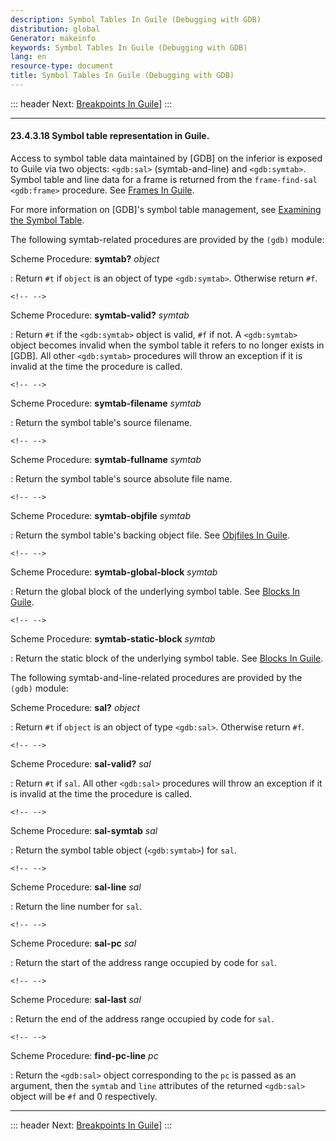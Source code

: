 ```yaml
---
description: Symbol Tables In Guile (Debugging with GDB)
distribution: global
Generator: makeinfo
keywords: Symbol Tables In Guile (Debugging with GDB)
lang: en
resource-type: document
title: Symbol Tables In Guile (Debugging with GDB)
---
```

::: header
Next: [Breakpoints In Guile](Breakpoints-In-Guile.html#Breakpoints-In-Guile)]
:::

---

#### 23.4.3.18 Symbol table representation in Guile.

Access to symbol table data maintained by [GDB] on the inferior is exposed to Guile via two objects: `<gdb:sal>` (symtab-and-line) and `<gdb:symtab>`. Symbol table and line data for a frame is returned from the `frame-find-sal` `<gdb:frame>` procedure. See [Frames In Guile](Frames-In-Guile.html#Frames-In-Guile).

For more information on [GDB]'s symbol table management, see [Examining the Symbol Table](Symbols.html#Symbols).

The following symtab-related procedures are provided by the `(gdb)` module:

Scheme Procedure: **symtab?** *object*

:   Return `#t` if `object` is an object of type `<gdb:symtab>`. Otherwise return `#f`.

```
<!-- -->
```

Scheme Procedure: **symtab-valid?** *symtab*

:   Return `#t` if the `<gdb:symtab>` object is valid, `#f` if not. A `<gdb:symtab>` object becomes invalid when the symbol table it refers to no longer exists in [GDB]. All other `<gdb:symtab>` procedures will throw an exception if it is invalid at the time the procedure is called.

```
<!-- -->
```

Scheme Procedure: **symtab-filename** *symtab*

:   Return the symbol table's source filename.

```
<!-- -->
```

Scheme Procedure: **symtab-fullname** *symtab*

:   Return the symbol table's source absolute file name.

```
<!-- -->
```

Scheme Procedure: **symtab-objfile** *symtab*

:   Return the symbol table's backing object file. See [Objfiles In Guile](Objfiles-In-Guile.html#Objfiles-In-Guile).

```
<!-- -->
```

Scheme Procedure: **symtab-global-block** *symtab*

:   Return the global block of the underlying symbol table. See [Blocks In Guile](Blocks-In-Guile.html#Blocks-In-Guile).

```
<!-- -->
```

Scheme Procedure: **symtab-static-block** *symtab*

:   Return the static block of the underlying symbol table. See [Blocks In Guile](Blocks-In-Guile.html#Blocks-In-Guile).

The following symtab-and-line-related procedures are provided by the `(gdb)` module:

Scheme Procedure: **sal?** *object*

:   Return `#t` if `object` is an object of type `<gdb:sal>`. Otherwise return `#f`.

```
<!-- -->
```

Scheme Procedure: **sal-valid?** *sal*

:   Return `#t` if `sal`. All other `<gdb:sal>` procedures will throw an exception if it is invalid at the time the procedure is called.

```
<!-- -->
```

Scheme Procedure: **sal-symtab** *sal*

:   Return the symbol table object (`<gdb:symtab>`) for `sal`.

```
<!-- -->
```

Scheme Procedure: **sal-line** *sal*

:   Return the line number for `sal`.

```
<!-- -->
```

Scheme Procedure: **sal-pc** *sal*

:   Return the start of the address range occupied by code for `sal`.

```
<!-- -->
```

Scheme Procedure: **sal-last** *sal*

:   Return the end of the address range occupied by code for `sal`.

```
<!-- -->
```

Scheme Procedure: **find-pc-line** *pc*

:   Return the `<gdb:sal>` object corresponding to the `pc` is passed as an argument, then the `symtab` and `line` attributes of the returned `<gdb:sal>` object will be `#f` and 0 respectively.

---

::: header
Next: [Breakpoints In Guile](Breakpoints-In-Guile.html#Breakpoints-In-Guile)]
:::
